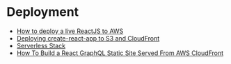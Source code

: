 # Deployment

* [How to deploy a live ReactJS to AWS](https://hackernoon.com/how-to-deploy-a-live-reactjs-redux-website-in-under-10-minutes-cadf73cfc75a)
* [Deploying create-react-app to S3 and CloudFront](https://medium.com/@omgwtfmarc/deploying-create-react-app-to-s3-or-cloudfront-48dae4ce0af)
* [Serverless Stack](http://serverless-stack.com/)
* [How To Build a React GraphQL Static Site Served From AWS CloudFront](https://cosmicjs.com/blog/how-to-build-a-react-graphql-static-site-served-from-aws-cloudfront)